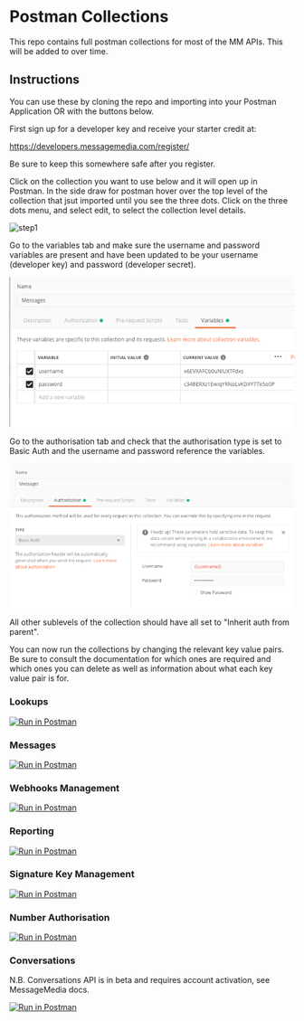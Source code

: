 
# Postman Collections

This repo contains full postman collections for most of the MM APIs. This will be added to over time.

## Instructions

You can use these by cloning the repo and importing into your Postman Application OR with the buttons below.

First sign up for a developer key and receive your starter credit at:

https://developers.messagemedia.com/register/

Be sure to keep this somewhere safe after you register. 

Click on the collection you want to use below and it will open up in Postman. In the side draw for postman hover over the top level of the collection that jsut imported until you see the three dots. Click on the three dots menu, and select edit, to select the collection level details.  

![step1](/img/toplevel1.png)

Go to the variables tab and make sure the username and password variables are present and have been updated to be your username (developer key) and password (developer secret). 

![step2](/img/usernamepasswordedit.png)

Go to the authorisation tab and check that the authorisation type is set to Basic Auth and the username and password reference the variables. 

![step3](/img/authorisationedit.png)

All other sublevels of the collection should have all set to "Inherit auth from parent".

You can now run the collections by changing the relevant key value pairs. Be sure to consult the documentation for which ones are required and which ones you can delete as well as information about what each key value pair is for. 

### Lookups

[![Run in Postman](https://run.pstmn.io/button.svg)](https://app.getpostman.com/run-collection/7dbb0007cff1630317b5)

### Messages

[![Run in Postman](https://run.pstmn.io/button.svg)](https://app.getpostman.com/run-collection/11b2a979fa10c6564f77)

### Webhooks Management

[![Run in Postman](https://run.pstmn.io/button.svg)](https://app.getpostman.com/run-collection/4484dfbb1fef44e53094)

### Reporting

[![Run in Postman](https://run.pstmn.io/button.svg)](https://app.getpostman.com/run-collection/4328b75d99c64a439e39)

### Signature Key Management

[![Run in Postman](https://run.pstmn.io/button.svg)](https://app.getpostman.com/run-collection/e301a1cb751032a3d32f)

### Number Authorisation

[![Run in Postman](https://run.pstmn.io/button.svg)](https://app.getpostman.com/run-collection/0cb82955424cc2d15b48)

### Conversations

N.B. Conversations API is in beta and requires account activation, see MessageMedia docs.

[![Run in Postman](https://run.pstmn.io/button.svg)](https://app.getpostman.com/run-collection/9c0f67ae55f173310d33)
